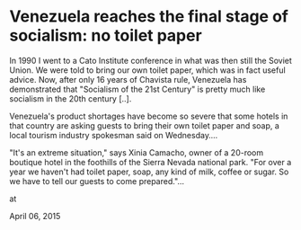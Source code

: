 # Venezuela reaches the final stage of socialism: no toilet paper
In 1990 I went to a Cato Institute conference in what was then still the Soviet Union. We were told to bring our own toilet paper, which was in fact useful advice. Now, after only 16 years of Chavista rule, Venezuela has demonstrated that "Socialism of the 21st Century" is pretty much like socialism in the 20th century [..]. 

Venezuela's product shortages have become so severe that some hotels in that country are asking guests to bring their own toilet paper and soap, a local tourism industry spokesman said on Wednesday….

"It's an extreme situation," says Xinia Camacho, owner of a 20-room boutique hotel in the foothills of the Sierra Nevada national park. "For over a year we haven't had toilet paper, soap, any kind of milk, coffee or sugar. So we have to tell our guests to come prepared."…







at

April 06, 2015















